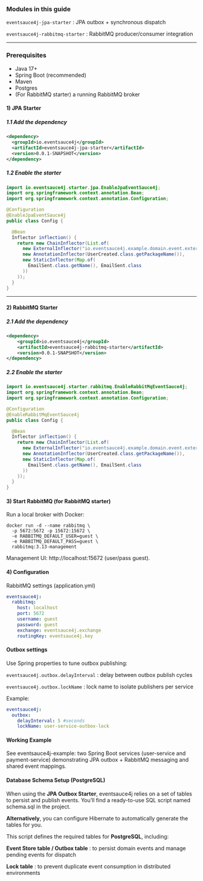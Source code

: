 ### Modules in this guide

`eventsauce4j-jpa-starter` : JPA outbox + synchronous dispatch

`eventsauce4j-rabbitmq-starter` : RabbitMQ producer/consumer integration

___

### Prerequisites

- Java 17+
- Spring Boot (recommended)
- Maven
- Postgres
- (For RabbitMQ starter) a running RabbitMQ broker

#### 1) JPA Starter

##### 1.1 Add the dependency

```xml
<dependency>
  <groupId>io.eventsauce4j</groupId>
  <artifactId>eventsauce4j-jpa-starter</artifactId>
  <version>0.0.1-SNAPSHOT</version>
</dependency>
```

##### 1.2 Enable the starter

```java
import io.eventsauce4j.starter.jpa.EnableJpaEventSauce4j;
import org.springframework.context.annotation.Bean;
import org.springframework.context.annotation.Configuration;

@Configuration
@EnableJpaEventSauce4j
public class Config {

  @Bean
  Inflector inflection() {
    return new ChainInflector(List.of(
      new ExternalInflector("io.eventsauce4j.example.domain.event.external"),
      new AnnotationInflector(UserCreated.class.getPackageName()),
      new StaticInflector(Map.of(
        EmailSent.class.getName(), EmailSent.class
      ))
    ));
  }
}
```

___

#### 2) RabbitMQ Starter

##### 2.1 Add the dependency

```xml
<dependency>
	<groupId>io.eventsauce4j</groupId>
	<artifactId>eventsauce4j-rabbitmq-starter</artifactId>
	<version>0.0.1-SNAPSHOT</version>
</dependency>
```

##### 2.2 Enable the starter

```java
import io.eventsauce4j.starter.rabbitmq.EnableRabbitMqEventSauce4j;
import org.springframework.context.annotation.Bean;
import org.springframework.context.annotation.Configuration;

@Configuration
@EnableRabbitMqEventSauce4j
public class Config {

  @Bean
  Inflector inflection() {
    return new ChainInflector(List.of(
      new ExternalInflector("io.eventsauce4j.example.domain.event.external"),
      new AnnotationInflector(UserCreated.class.getPackageName()),
      new StaticInflector(Map.of(
        EmailSent.class.getName(), EmailSent.class
      ))
    ));
  }
}
```

#### 3) Start RabbitMQ (for RabbitMQ starter)

Run a local broker with Docker:

```
docker run -d --name rabbitmq \
  -p 5672:5672 -p 15672:15672 \
  -e RABBITMQ_DEFAULT_USER=guest \
  -e RABBITMQ_DEFAULT_PASS=guest \
  rabbitmq:3.13-management
```

Management UI: http://localhost:15672 (user/pass guest).

#### 4) Configuration

RabbitMQ settings (application.yml)

```yaml
eventsauce4j:
  rabbitmq:
    host: localhost
    port: 5672
    username: guest
    password: guest
    exchange: eventsauce4j.exchange
    routingKey: eventsauce4j.key
```

#### Outbox settings

Use Spring properties to tune outbox publishing:

`eventsauce4j.outbox.delayInterval` : delay between outbox publish cycles

`eventsauce4j.outbox.lockName` : lock name to isolate publishers per service

Example:

```yaml
eventsauce4j:
  outbox:
    delayInterval: 5 #seconds
    lockName: user-service-outbox-lock
```

#### Working Example

See eventsauce4j-example: two Spring Boot services (user-service and payment-service) demonstrating JPA outbox + RabbitMQ messaging and shared event mappings.

#### Database Schema Setup (PostgreSQL)

When using the **JPA Outbox Starter**, eventsauce4j relies on a set of tables to persist and publish events.
You’ll find a ready-to-use SQL script named schema.sql in the project.

**Alternatively**, you can configure Hibernate to automatically generate the tables for you.

This script defines the required tables for **PostgreSQL**, including:

**Event Store table / Outbox table** : to persist domain events and manage pending events for dispatch

**Lock table** : to prevent duplicate event consumption in distributed environments